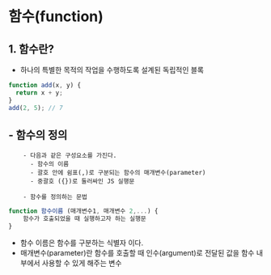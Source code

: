 # 함수(function)

## 1. 함수란?

- 하나의 특별한 목적의 작업을 수행하도록 설계된 독립적인 블록

```javascript
function add(x, y) {
  return x + y;
}
add(2, 5); // 7
```

## - 함수의 정의

        - 다음과 같은 구성요소를 가진다.
          - 함수의 이름
          - 괄호 안에 쉼표(,)로 구분되는 함수의 매개변수(parameter)
          - 중괄호 ({})로 둘러싸인 JS 실행문

        - 함수를 정의하는 문법

```javascript
function 함수이름 (매개변수1, 매개변수 2,...) {
    함수가 호출되었을 때 실행하고자 하는 실행문
}
```

- 함수 이름은 함수를 구분하는 식별자 이다.
- 매개변수(parameter)란 함수를 호출할 때 인수(argument)로 전달된 값을 함수 내부에서 사용할 수 있게 해주는 변수
